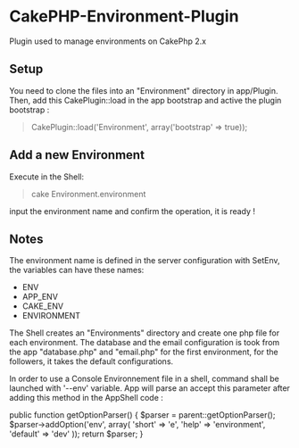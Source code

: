 CakePHP-Environment-Plugin
==========================

Plugin used to manage environments on CakePhp 2.x

Setup
-----

You need to clone the files into an "Environment" directory in app/Plugin.
Then, add this CakePlugin::load in the app bootstrap and active the plugin bootstrap :

> CakePlugin::load('Environment', array('bootstrap' => true));

Add a new Environment
--------------------

Execute in the Shell:

> cake Environment.environment

input the environment name and confirm the operation, it is ready !

Notes
-----

The environment name is defined in the server configuration with SetEnv, the variables can have these names:
- ENV
- APP_ENV
- CAKE_ENV
- ENVIRONMENT

The Shell creates an "Environments" directory and create one php file for each environment.
The database and the email configuration is took from the app "database.php" and "email.php" for the first environment,
for the followers, it takes the default configurations.

In order to use a Console Environnement file in a shell, command shall be launched with '--env' variable. App will parse an accept this parameter after adding this method in the AppShell code :

public function getOptionParser() {
    $parser = parent::getOptionParser();
    $parser->addOption('env', array(
            'short' => 'e',
            'help' => 'environment',
            'default' => 'dev'
    ));
    return $parser;
}
